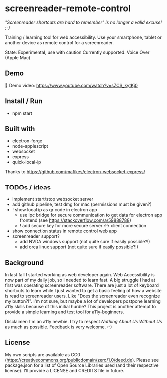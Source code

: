 # screenreader-remote-control
*"Screenreader shortcuts are hard to remember" is no longer a valid excuse! ;-)*

Training / learning tool for web accessibility. Use your smartphone, tablet or another device as remote control for a screenreader. 


State: Experimental, use with caution 
Currently supported: Voice Over (Apple Mac)

## Demo

🎥   Demo video: https://www.youtube.com/watch?v=sZCS_kytKj0

## Install / Run

- npm start

## Built with

- electron-forge
- node-applescript
- websocket
- express
- quick-local-ip

Thanks to https://github.com/mafikes/electron-websocket-express/

## TODOs / ideas

- implement start/stop websocket server
- add github pipeline, test dmg for mac (permissions must be given?)
- ! show local ip as qr code in electron app
    - use ipc bridge for secure communication to get data for electron app frontend (see https://stackoverflow.com/a/59888788)
    - ! add secure key for more secure server <-> client connection
- show connection status in remote control web app
- screenreader support?
    - add NVDA windows support (not quite sure if easily possible?!)
    - add orca linux support (not quite sure if easily possible?!)

## Background

In last fall I started working as web developer again. Web Accessibility is now part of my daily job, so I needed to learn fast. A big struggle I had at first was operating screenreader software. There are just a lot of keyboard shortcuts to learn while I just wanted to get a basic feeling of how a website is read to screenreader users. Like "Does the screenreader even recognize my button?!".  I'm not sure, but maybe a lot of developers postpone learning a11y skills because of this initial hurdle? 
This project is another attempt to provide a simple learning and test tool for a11y-beginners. 

Disclaimer: I'm an a11y newbie. I try to respect *Nothing About Us Without Us* as much as possible. Feedback is very welcome. :-)

## License

My own scripts are available as CC0 (https://creativecommons.org/publicdomain/zero/1.0/deed.de). Please see package.json for a list of Open Source Libraries used (and their respective license). I'll provide a LICENSE and CREDITS file in future.